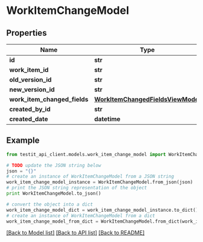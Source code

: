 # WorkItemChangeModel


## Properties
Name | Type | Description | Notes
------------ | ------------- | ------------- | -------------
**id** | **str** |  | 
**work_item_id** | **str** |  | 
**old_version_id** | **str** |  | 
**new_version_id** | **str** |  | 
**work_item_changed_fields** | [**WorkItemChangedFieldsViewModel**](WorkItemChangedFieldsViewModel.md) |  | 
**created_by_id** | **str** |  | 
**created_date** | **datetime** |  | [optional] 

## Example

```python
from testit_api_client.models.work_item_change_model import WorkItemChangeModel

# TODO update the JSON string below
json = "{}"
# create an instance of WorkItemChangeModel from a JSON string
work_item_change_model_instance = WorkItemChangeModel.from_json(json)
# print the JSON string representation of the object
print WorkItemChangeModel.to_json()

# convert the object into a dict
work_item_change_model_dict = work_item_change_model_instance.to_dict()
# create an instance of WorkItemChangeModel from a dict
work_item_change_model_from_dict = WorkItemChangeModel.from_dict(work_item_change_model_dict)
```
[[Back to Model list]](../README.md#documentation-for-models) [[Back to API list]](../README.md#documentation-for-api-endpoints) [[Back to README]](../README.md)


